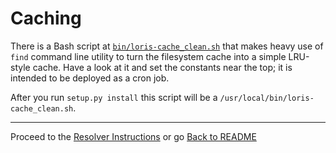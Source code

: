 Caching
=======

There is a Bash script at [`bin/loris-cache_clean.sh`](bin/loris-cache_clean.sh) that makes heavy use of `find` command line utility to turn the filesystem cache into a simple LRU-style cache. Have a look at it and set the constants near the top; it is intended to be deployed as a cron job.

After you run `setup.py install` this script will be a `/usr/local/bin/loris-cache_clean.sh`.

* * *

Proceed to the [Resolver Instructions](resolver.md) or go [Back to README](../README.md)
